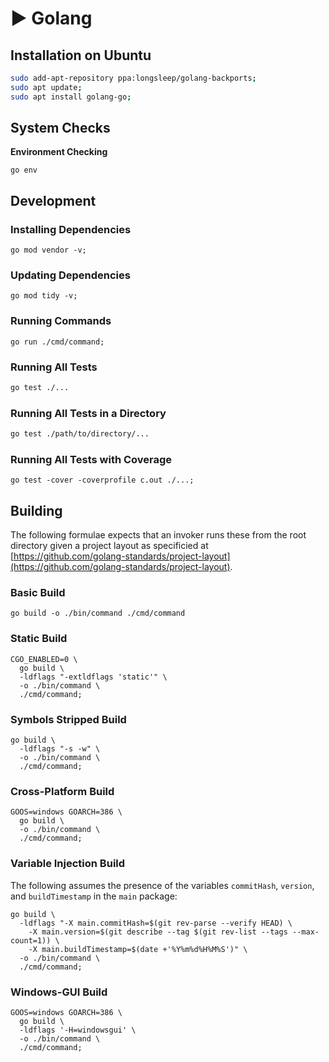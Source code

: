 # ▶️ Golang

## Installation on Ubuntu

```bash
sudo add-apt-repository ppa:longsleep/golang-backports;
sudo apt update;
sudo apt install golang-go;
```

## System Checks

**Environment Checking**

```text
go env
```

## Development

### **Installing Dependencies**

```text
go mod vendor -v;
```

### **Updating Dependencies**

```text
go mod tidy -v;
```

### **Running Commands**

```text
go run ./cmd/command;
```

### **Running All Tests**

```bash
go test ./...
```

### **Running All Tests in a Directory**

```bash
go test ./path/to/directory/...
```

### **Running All Tests with Coverage**

```text
go test -cover -coverprofile c.out ./...;
```

## Building

The following formulae expects that an invoker runs these from the root directory given a project layout as specificied at [https://github.com/golang-standards/project-layout](https://github.com/golang-standards/project-layout).

### **Basic Build**

```text
go build -o ./bin/command ./cmd/command
```

### **Static Build**

```text
CGO_ENABLED=0 \
  go build \
  -ldflags "-extldflags 'static'" \
  -o ./bin/command \
  ./cmd/command;
```

### **Symbols Stripped Build**

```text
go build \
  -ldflags "-s -w" \
  -o ./bin/command \
  ./cmd/command;
```

### **Cross-Platform Build**

```text
GOOS=windows GOARCH=386 \
  go build \
  -o ./bin/command \
  ./cmd/command;
```

### **Variable Injection Build**

The following assumes the presence of the variables `commitHash`, `version`, and `buildTimestamp` in the `main` package:

```text
go build \
  -ldflags "-X main.commitHash=$(git rev-parse --verify HEAD) \
    -X main.version=$(git describe --tag $(git rev-list --tags --max-count=1)) \
    -X main.buildTimestamp=$(date +'%Y%m%d%H%M%S')" \
  -o ./bin/command \
  ./cmd/command;
```

### **Windows-GUI Build**

```text
GOOS=windows GOARCH=386 \
  go build \
  -ldflags '-H=windowsgui' \
  -o ./bin/command \
  ./cmd/command;
```

